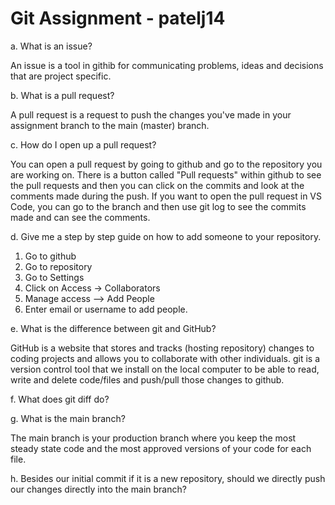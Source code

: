 # Git Assignment - patelj14

a. What is an issue?
 
 An issue is a tool in githib for communicating problems, ideas and decisions that are project specific. 

b. What is a pull request?

A pull request is a request to push the changes you've made in your assignment branch to the main (master) branch.  

c. How do I open up a pull request?

You can open a pull request by going to github and go to the repository you are working on. There is a button called "Pull requests" within github to see the pull requests and then you can click on the commits and look at the comments made during the push. If you want to open the pull request in VS Code, you can go to the branch and then use git log to see the commits made and can see the comments.

d. Give me a step by step guide on how to add someone to your repository.

1. Go to github 
2. Go to repository 
3. Go to Settings
4. Click on Access -> Collaborators
5. Manage access --> Add People
6. Enter email or username to add people.

e. What is the difference between git and GitHub?

GitHub is a website that stores and tracks (hosting repository) changes to coding projects and allows you to collaborate with other individuals. git is a version control tool that we install on the local computer to be able to read, write and delete code/files and push/pull those changes to github. 

f. What does git diff do?


g. What is the main branch?

The main branch is your production branch where you keep the most steady state code and the most approved versions of your code for each file. 

h. Besides our initial commit if it is a new repository, should we directly push our changes directly into the main branch?
